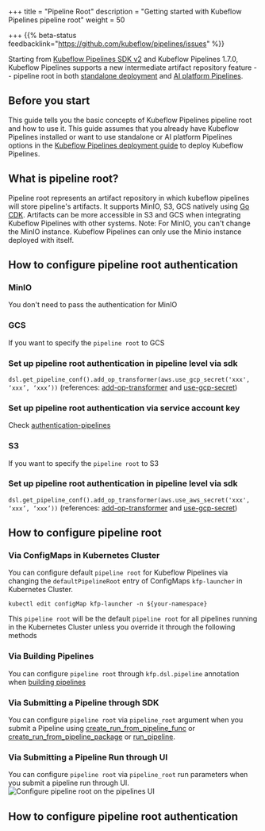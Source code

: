 +++
title = "Pipeline Root"
description = "Getting started with Kubeflow Pipelines pipeline root"
weight = 50

+++
{{% beta-status
feedbacklink="https://github.com/kubeflow/pipelines/issues" %}}

Starting from [Kubeflow Pipelines SDK v2](https://www.kubeflow.org/docs/components/pipelines/sdk/v2/) and Kubeflow Pipelines 1.7.0, Kubeflow Pipelines supports a new intermediate artifact repository feature -- pipeline root in both [standalone deployment](https://www.kubeflow.org/docs/components/pipelines/installation/standalone-deployment/) and [AI platform Pipelines](https://cloud.google.com/ai-platform/pipelines/docs).

## Before you start
This guide tells you the basic concepts of Kubeflow Pipelines pipeline root and how to use it.
This guide assumes that you already have Kubeflow Pipelines installed or want to use standalone or AI platform Pipelines options in the [Kubeflow Pipelines deployment
guide](/docs/components/pipelines/installation/) to deploy Kubeflow Pipelines.

## What is pipeline root?

Pipeline root represents an artifact repository in which kubeflow pipelines will store pipeline's artifacts.
It supports MinIO, S3, GCS natively using [Go CDK](https://github.com/google/go-cloud). Artifacts can be more accessible in S3 and GCS when integrating Kubeflow Pipelines with other systems.
Note: For MinIO, you can't change the MinIO instance. Kubeflow Pipelines can only use the Minio instance deployed with itself.

## How to configure pipeline root authentication 
### MinIO
You don't need to pass the authentication for MinIO

### GCS
If you want to specify the `pipeline root` to GCS 
###  Set up pipeline root authentication in pipeline level via sdk
`dsl.get_pipeline_conf().add_op_transformer(aws.use_gcp_secret('xxx', ‘xxx’, ‘xxx’))`
(references: [add-op-transformer](https://kubeflow-pipelines.readthedocs.io/en/latest/source/kfp.dsl.html#kfp.dsl.PipelineConf.add_op_transformer) and [use-gcp-secret](https://kubeflow-pipelines.readthedocs.io/en/latest/source/kfp.extensions.html#kfp.gcp.use_gcp_secret))
### Set up pipeline root authentication via service account key 
Check [authentication-pipelines](https://www.kubeflow.org/docs/distributions/gke/pipelines/authentication-pipelines/)

### S3
If you want to specify the `pipeline root` to S3
###  Set up pipeline root authentication in pipeline level via sdk
`dsl.get_pipeline_conf().add_op_transformer(aws.use_aws_secret('xxx', ‘xxx’, ‘xxx’))`
(references: [add-op-transformer](https://kubeflow-pipelines.readthedocs.io/en/latest/source/kfp.dsl.html#kfp.dsl.PipelineConf.add_op_transformer) and [use-gcp-secret](https://kubeflow-pipelines.readthedocs.io/en/latest/source/kfp.extensions.html#kfp.aws.use_aws_secret))

## How to configure pipeline root

### Via ConfigMaps in Kubernetes Cluster

You can configure default `pipeline root` for Kubeflow Pipelines via changing the `defaultPipelineRoot` entry of  ConfigMaps `kfp-launcher` in Kubernetes Cluster.

```shell
kubectl edit configMap kfp-launcher -n ${your-namespace}
```
This `pipeline root` will be the default `pipeline root` for all pipelines running in the Kubernetes Cluster unless you override it through the following methods

### Via Building Pipelines
You can configure `pipeline root` through `kfp.dsl.pipeline` annotation when [building pipelines](https://www.kubeflow.org/docs/components/pipelines/sdk/v2/build-pipeline/#build-your-pipeline)

### Via Submitting a Pipeline through SDK
You can configure `pipeline root` via `pipeline_root` argument when you submit a Pipeline using [create_run_from_pipeline_func](https://kubeflow-pipelines.readthedocs.io/en/latest/source/kfp.client.html#kfp.Client.create_run_from_pipeline_func) or [create_run_from_pipeline_package](https://kubeflow-pipelines.readthedocs.io/en/latest/source/kfp.client.html#kfp.Client.create_run_from_pipeline_package) 
or [run_pipeline](https://kubeflow-pipelines.readthedocs.io/en/latest/source/kfp.client.html#kfp.Client.run_pipeline).

### Via Submitting a Pipeline Run through UI
You can configure `pipeline root` via `pipeline_root` run parameters when you submit a pipeline run through UI.
<img src="/docs/images/pipelines/v2/pipelines-ui-pipelineroot.png"
alt="Configure pipeline root on the pipelines UI"
class="mt-3 mb-3 border border-info rounded">

## How to configure pipeline root authentication
